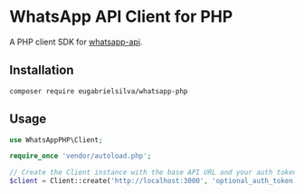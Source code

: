 # WhatsApp API Client for PHP
A PHP client SDK for [whatsapp-api](https://github.com/eugabrielsilva/whatsapp-api).

## Installation

```
composer require eugabrielsilva/whatsapp-php
```

## Usage

```php
use WhatsAppPHP\Client;

require_once 'vendor/autoload.php';

// Create the Client instance with the base API URL and your auth token
$client = Client::create('http://localhost:3000', 'optional_auth_token');
```